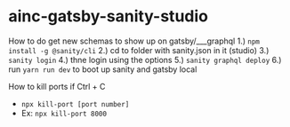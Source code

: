 # ainc-gatsby-sanity-studio

How to do get new schemas to show up on gatsby/___graphql
1.) `npm install -g @sanity/cli`
2.) cd to folder with sanity.json in it (studio)
3.) `sanity login`
4.) thne login using the options
5.) `sanity graphql deploy`
6.) run `yarn run dev` to boot up sanity and gatsby local

How to kill ports if Ctrl + C
- `npx kill-port [port number]` 
- Ex: `npx kill-port 8000`